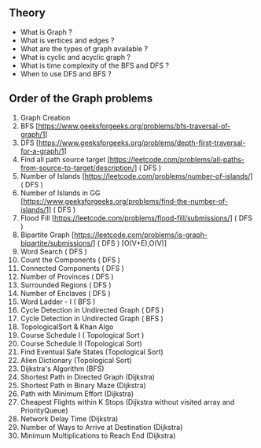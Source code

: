 ## Theory 

- What is Graph ?
- What is vertices and edges ?
- What are the types of graph available ?
- What is cyclic and acyclic graph ?
- What is time complexity of the BFS and DFS ?
- When to use DFS and BFS ?


## Order of the Graph problems

1. Graph Creation 
2. BFS [https://www.geeksforgeeks.org/problems/bfs-traversal-of-graph/1] 
3. DFS [https://www.geeksforgeeks.org/problems/depth-first-traversal-for-a-graph/1]
3. Find all path source target [https://leetcode.com/problems/all-paths-from-source-to-target/description/] ( DFS )
4. Number of Islands [https://leetcode.com/problems/number-of-islands/] ( DFS )
5. Number of Islands in GG [https://www.geeksforgeeks.org/problems/find-the-number-of-islands/1] ( DFS )
6. Flood Fill [https://leetcode.com/problems/flood-fill/submissions/] ( DFS )
7. Bipartite Graph [https://leetcode.com/problems/is-graph-bipartite/submissions/] ( DFS ) [O(V+E),O(V)]
8. Word Search ( DFS )
9. Count the Components ( DFS )
10. Connected Components ( DFS )
11. Number of Provinces ( DFS )
12. Surrounded Regions ( DFS )
13. Number of Enclaves ( DFS )
14. Word Ladder - I ( BFS )
15. Cycle Detection in Undirected Graph ( DFS )
16. Cycle Detection in Undirected Graph ( BFS )
17. TopologicalSort & Khan Algo 
18. Course Schedule I ( Topological Sort )
19. Course Schedule II (Topological Sort)
20. Find Eventual Safe States (Topological Sort)
21. Alien Dictionary (Topological Sort)
22. Dijkstra's Algorithm (BFS)
23. Shortest Path in Directed Graph (Dijkstra)
24. Shortest Path in Binary Maze (Dijkstra)
25. Path with Minimum Effort (Dijkstra)
26. Cheapest Flights within K Stops (Dijkstra without visited array and PriorityQueue)
27. Network Delay Time (Dijkstra)
28. Number of Ways to Arrive at Destination (Dijkstra)
29. Minimum Multiplications to Reach End (Dijkstra)